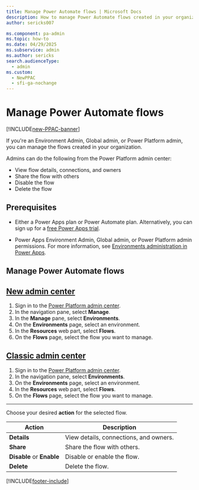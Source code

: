 ```yaml
---
title: Manage Power Automate flows | Microsoft Docs
description: How to manage Power Automate flows created in your organization
author: sericks007

ms.component: pa-admin
ms.topic: how-to
ms.date: 04/29/2025
ms.subservice: admin
ms.author: sericks
search.audienceType: 
  - admin
ms.custom:
  - NewPPAC
  - sfi-ga-nochange
---
```


# Manage Power Automate flows

[!INCLUDE[new-PPAC-banner](~/includes/new-PPAC-banner.md)]

If you're an Environment Admin, Global admin, or Power Platform admin, you can manage the flows created in your organization.

Admins can do the following from the Power Platform admin center:

- View flow details, connections, and owners
- Share the flow with others  
- Disable the flow
- Delete the flow

## Prerequisites

- Either a Power Apps plan or Power Automate plan. Alternatively, you can sign up for a [free Power Apps trial](/powerapps/maker/signup-for-powerapps).

- Power Apps Environment Admin, Global admin, or Power Platform admin permissions. For more information, see [Environments administration in Power Apps](environments-overview.md).

## Manage Power Automate flows

## [New admin center](#tab/new)
1. Sign in to the [Power Platform admin center](https://admin.powerplatform.microsoft.com/).
1. In the navigation pane, select **Manage**.
1. In the **Manage** pane, select **Environments**.
1. On the **Environments** page, select an environment.
1. In the **Resources** web part, select **Flows**.
1. On the **Flows** page, select the flow you want to manage.

## [Classic admin center](#tab/classic)
1. Sign in to the [Power Platform admin center](https://admin.powerplatform.microsoft.com/).
1. In the navigation pane, select **Environments**.
1. On the **Environments** page, select an environment.
1. In the **Resources** web part, select **Flows**.
1. On the **Flows** page, select the flow you want to manage.
---

Choose your desired **action** for the selected flow.

|Action  |Description  |
|---------|---------| 
|**Details**     | View details, connections, and owners.        |
|**Share**     | Share the flow with others.        |
|**Disable** or **Enable**    | Disable or enable the flow.        |
|**Delete**     | Delete the flow.       |


[!INCLUDE[footer-include](../includes/footer-banner.md)]
